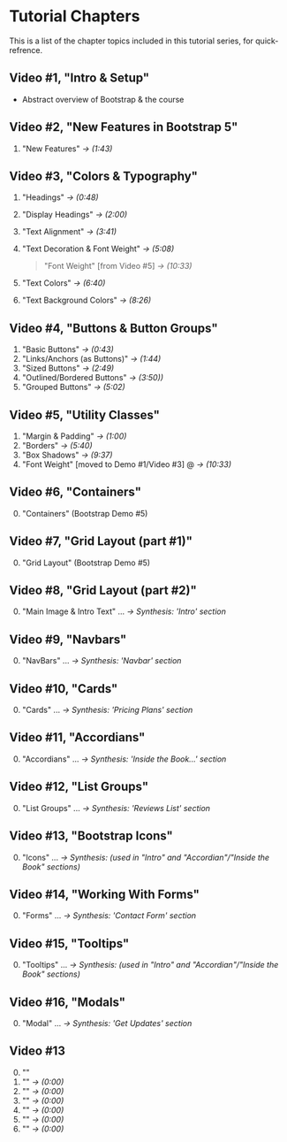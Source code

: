 # Tutorial Chapters

This is a list of the chapter topics included in this tutorial series, for quick-refrence.

## Video #1, "Intro & Setup"

- Abstract overview of Bootstrap & the course

## Video #2, "New Features in Bootstrap 5"

1. "New Features" _->_ _(1:43)_

## Video #3, "Colors & Typography"

1. "Headings" _->_ _(0:48)_
2. "Display Headings" _->_ _(2:00)_
3. "Text Alignment" _->_ _(3:41)_
4. "Text Decoration & Font Weight" _->_ _(5:08)_

   > "Font Weight" [from Video #5] _->_ _(10:33)_

5. "Text Colors" _->_ _(6:40)_
6. "Text Background Colors" _->_ _(8:26)_

## Video #4, "Buttons & Button Groups"

1. "Basic Buttons" _->_ _(0:43)_
2. "Links/Anchors (as Buttons)" _->_ _(1:44)_
3. "Sized Buttons" _->_ _(2:49)_
4. "Outlined/Bordered Buttons" _->_ _(3:50))_
5. "Grouped Buttons" _->_ _(5:02)_

## Video #5, "Utility Classes"

1. "Margin & Padding" _->_ _(1:00)_
2. "Borders" _->_ _(5:40)_
3. "Box Shadows" _->_ _(9:37)_
4. "Font Weight" [moved to Demo #1/Video #3] @ _->_ _(10:33)_

## Video #6, "Containers"

0. "Containers" (Bootstrap Demo #5)

## Video #7, "Grid Layout (part #1)"

0. "Grid Layout" (Bootstrap Demo #5)

## Video #8, "Grid Layout (part #2)"

0. "Main Image & Intro Text" ... _->_ _Synthesis: 'Intro' section_

## Video #9, "Navbars"

0. "NavBars" ... _->_ _Synthesis: 'Navbar' section_

## Video #10, "Cards"

0. "Cards" ... _->_ _Synthesis: 'Pricing Plans' section_

## Video #11, "Accordians"

0. "Accordians" ... _->_ _Synthesis: 'Inside the Book...' section_

## Video #12, "List Groups"

0. "List Groups" ... _->_ _Synthesis: 'Reviews List' section_

## Video #13, "Bootstrap Icons"

0. "Icons" ... _->_ _Synthesis: (used in "Intro" and "Accordian"/"Inside the Book" sections)_

## Video #14, "Working With Forms"

0. "Forms" ... _->_ _Synthesis: 'Contact Form' section_

## Video #15, "Tooltips"

0. "Tooltips" ... _->_ _Synthesis: (used in "Intro" and "Accordian"/"Inside the Book" sections)_

## Video #16, "Modals"

0. "Modal" ... _->_ _Synthesis: 'Get Updates' section_

## Video #13

0. ""
1. "" _->_ _(0:00)_
2. "" _->_ _(0:00)_
3. "" _->_ _(0:00)_
4. "" _->_ _(0:00)_
5. "" _->_ _(0:00)_
6. "" _->_ _(0:00)_
